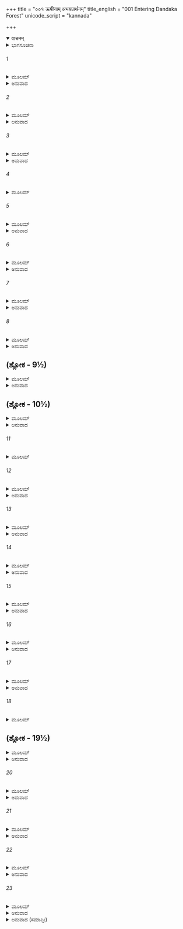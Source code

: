 +++
title = "००१ ऋषीणाम् अभयप्रार्थनम्"
title_english = "001 Entering Dandaka Forest"
unicode_script = "kannada"

+++
<details open><summary>वाचनम्</summary>

<div class="audioEmbed"  caption="श्रीराम-हरिसीताराममूर्ति-घनपाठिभ्यां वचनम्" src="https://archive.org/download/Ramayana-recitation-Sriram-harisItArAmamUrti-Ghanapaati-v2/Kanda_3/Kanda_3_ARK-001-Rusheenam_Abhaya_Prathanam.mp3"></div>
</details>



<details><summary>ಭಾಗಸೂಚನಾ</summary>

ಶ್ರೀರಾಮ-ಲಕ್ಷ್ಮಣ ಮತ್ತು ಸೀತೆಯರ ತಪಸ್ವೀ ಆಶ್ರಮಮಂಡಳದಲ್ಲಿ ಸತ್ಕಾರ
</details>

###### 1


<details><summary>ಮೂಲಮ್</summary>

ಪ್ರವಿಶ್ಯ ತು ಮಹಾರಣ್ಯಂ  ದಂಡಕಾರಣ್ಯಮಾತ್ಮವಾನ್ ।  
ರಾಮೋ ದದರ್ಶ ದುರ್ಧರ್ಷಸ್ತಾಪಸಾಶ್ರಮಮಂಡಲಮ್ ॥
</details>

<details><summary>ಅನುವಾದ</summary>

ದಂಡಕಾರಣ್ಯ ಎಂಬ ಮಹಾವನವನ್ನು ಪ್ರವೇಶಿಸಿ, ಮನಸ್ಸನ್ನು ವಶವಿರಿಸಿಕೊಂಡ ದುರ್ಜಯ ವೀರ ಶ್ರೀರಾಮನು ಅಲ್ಲಿ ತಪಸ್ವೀಮುನಿಗಳ ಅನೇಕ ಆಶ್ರಮಗಳನ್ನು ನೋಡಿದನು.॥1॥
</details>

###### 2


<details><summary>ಮೂಲಮ್</summary>

ಕುಶಚೀರಪರಿಕ್ಷಿಪ್ತಂ ಬ್ರಾಹ್ಮಯಾ ಲಕ್ಷ್ಮ್ಯಾ ಸಮಾವೃತಮ್ ।  
ಯಥಾ ಪ್ರದೀಪ್ತಂ ದುರ್ದರ್ಶಂ ಗಗನೇ ಸೂರ್ಯಮಂಡಲಮ್ ॥
</details>

<details><summary>ಅನುವಾದ</summary>

ಅಲ್ಲಿ ದರ್ಭೆಗಳು, ವಲ್ಕಲಗಳು ಹರಿಡಕೊಂಡಿದ್ದವು. ಆ ಆಶ್ರಮಗಳು ಋಷಿಗಳ ಬ್ರಹ್ಮವಿದ್ಯೆಯ ಅಭ್ಯಾಸದಿಂದ ಪ್ರಕಟವಾದ ವಿಲಕ್ಷಣ ತೇಜದಿಂದ ವ್ಯಾಪ್ತವಾಗಿದ್ದವು. ಅದರಿಂದ ಆಕಾಶದಲ್ಲಿ ಹೊಳೆಯುತ್ತಿರುವ ದುರ್ದರ್ಶ ಸೂರ್ಯನಂತೆ ಅವು ಬೆಳಗುತ್ತಿದ್ದವು. ರಾಕ್ಷಸಾದಿಗಳು ಅವುಗಳ ಕಡೆಗೆ ನೋಡುವುದೂ ಕಠಿಣವಾಗಿತ್ತು.॥2॥
</details>

###### 3


<details><summary>ಮೂಲಮ್</summary>

ಶರಣ್ಯಂ ಸರ್ವಭೂತಾನಾಂ ಸುಸಂಮೃಷ್ಟಾಜಿರಂ ಸದಾ ।  
ಮೃಗೈರ್ಬಹುಭಿರಾಕೀರ್ಣಂ ಪಕ್ಷಿಸಂಘೈಃ ಸಮಾವೃತಮ್ ॥
</details>

<details><summary>ಅನುವಾದ</summary>

ಆ ಆಶ್ರಮಗಳು ಎಲ್ಲ ಪ್ರಾಣಿಗಳಿಗೆ ಶರಣ್ಯವಾಗಿದ್ದವು. ಅವುಗಳ ಅಂಗಳಗಳು ಗುಡಿಸಿ-ಸಾರಿಸಿ ಸ್ವಚ್ಛವಾಗಿದ್ದವು. ಅಲ್ಲಿ ಅನೇಕ ವನ್ಯಪಶುಗಳು ತುಂಬಿದ್ದು, ಪಕ್ಷಿಗಳ ಸಮುದಾಯವೂ ಅವನ್ನು ಆವರಿಸಿಕೊಂಡಿತ್ತು.॥3॥
</details>

###### 4


<details><summary>ಮೂಲಮ್</summary>

ಪೂಜಿತಂ ಚೋಪನೃತ್ತಂ ಚ ನಿತ್ಯಮಪ್ಸರಸಾಂ ಗಣೈಃ ।  
ವಿಶಾಲೈರಗ್ನಿಶರಣೈಃ  ಸ್ರುಗ್ಭಾಂಡೈರಜಿನೈಃ  ಕುಶೈಃ ॥
</details>

###### 5


<details><summary>ಮೂಲಮ್</summary>

ಸಮಿದ್ಭಿಸ್ತೋಯಕಲಶೈಃ ಫಲಮೂಲೈಶ್ಚ ಶೋಭಿತಮ್ ।  
ಆರಣ್ಯೈಶ್ಚ ಮಹಾವೃಕ್ಷೈಃ ಪುಣ್ಯೈಃ ಸ್ವಾದುಲೈರ್ಯುತಮ್ ॥
</details>

<details><summary>ಅನುವಾದ</summary>

ಅಲ್ಲಿ ಅಪ್ಸರೆಯರು ಪ್ರತಿದಿನ ಬಂದು ನೃತ್ಯಮಾಡುತ್ತಿದ್ದರೋ ಎಂಬಂತೆ ಅಲ್ಲಿಯ ಪ್ರದೇಶ ರಮಣೀಯವಾಗಿತ್ತು. ವಿಶಾಲವಾದ ಅಗ್ನಿಶಾಲೆಗಳಿಂದ ಸ್ರುವಾದಿ ಯಜ್ಞಪಾತ್ರೆಗಳಿಂದ, ಮೃಗಚರ್ಮ, ಕುಶ, ಸಮಿತ್ತು, ಜಲಪೂರ್ಣ ಕಲಶಗಳಿಂದ, ಫಲ-ಮೂಲಗಳಿಂದ ಅದರ ಶೋಭೆ ಹೆಚ್ಚಾಗಿತ್ತು. ರುಚಿಕರ ಹಣ್ಣುಗಳನ್ನು ಕೊಡುವ ಪರಮ ಪವಿತ್ರ ದೊಡ್ಡ-ದೊಡ್ಡ ಕಾಡು ವೃಕ್ಷಗಳಿಂದ ಆ ಆಶ್ರಮಮಂಡಳವು ಆವರಿಸಿಕೊಂಡಿತ್ತು.॥4-5॥
</details>

###### 6


<details><summary>ಮೂಲಮ್</summary>

ಬಲಿಹೋಮಾರ್ಚಿತಂ ಪುಣ್ಯಂ ಬ್ರಹ್ಮಘೋಷನಿನಾದಿತಮ್ ।  
ಪುಷ್ಪೈಶ್ಚಾನ್ಯೈಃ ಪರಿಕ್ಷಿಪ್ತಂ ಪದ್ಮಿನ್ಯಾ ಚ ಸಪದ್ಮಯಾ ॥
</details>

<details><summary>ಅನುವಾದ</summary>

ಬಲಿವೈಶ್ವದೇವ ಮತ್ತು ಹೋಮದಿಂದ ಪೂಜಿತವಾದ ಆ ಪವಿತ್ರ ಆಶ್ರಮ ಸಮೂಹವು ವೇದಮಂತ್ರಗಳ ಧ್ವನಿಗಳಿಂದ ಪ್ರತಿಧ್ವನಿಸುತ್ತಿತ್ತು. ತಾವರೆಯ ಕೊಳಗಳಿಂದ ಆ ಸ್ಥಾನದ ಶೋಭೆ ಹೆಚ್ಚಿತ್ತು. ಅನೇಕ ಪ್ರಕಾರದ ಹೂವುಗಳು ಎಲ್ಲೆಡೆ ಚಲ್ಲಿಹೋಗಿದ್ದವು.॥6॥
</details>

###### 7


<details><summary>ಮೂಲಮ್</summary>

ಫಲಮೂಲಾಶನೈರ್ದಾಂತೈಶ್ಚೀರಕೃಷ್ಣಾಜಿನಾಂಬರೈಃ ।  
ಸೂರ್ಯವೈಶ್ವಾನರಾಭೈಶ್ಚ ಪುರಾಣೈರ್ಮುನಿಭಿರ್ಯುತರ್ಮ್ ॥
</details>

<details><summary>ಅನುವಾದ</summary>

ಆ ಆಶ್ರಮಗಳಲ್ಲಿ ನಾರುಮಡಿ ಮತ್ತು ಕಷ್ಣಮೃಗ ಚರ್ಮ ಧರಿಸುವ, ಫಲ-ಮೂಲಗಳ ಆಹಾರದಲ್ಲೇ ಇರುವ, ಜಿತೇಂದ್ರಿಯರಾದ, ಸೂರ್ಯ ಮತ್ತು ಚಂದ್ರರಂತೆ ಮಹಾ ತೇಜಸ್ವೀಗಳಾದ ಪುರಾತನ ಮುನಿಗಳು ವಾಸಿಸುತ್ತಿದ್ದರು.॥7॥
</details>

###### 8


<details><summary>ಮೂಲಮ್</summary>

ಪುಣ್ಯೈಶ್ಚ ನಿಯತಾಹಾರೈಃ ಶೋಭಿತಂ  ಪರಮರ್ಷಿಭಿಃ ।  
ತದ್ಬ್ರಹ್ಮಭವನಪ್ರಖ್ಯಂ ಬ್ರಹ್ಮಘೋಷನಿನಾದಿತಮ್ ॥
</details>

<details><summary>ಅನುವಾದ</summary>

ನಿಯಮಿತ ಆಹಾರವುಳ್ಳ ಪವಿತ್ರ ಮಹರ್ಷಿಗಳಿಂದ ಸುಶೋಭಿತ ಆ ಆಶ್ರಮ ಸಮೂಹವು ಬ್ರಹ್ಮದೇವರ ಧಾಮದಂತೆ ತೇಜಸ್ವೀ ಹಾಗೂ ವೇದಧ್ವನಿಗಳಿಂದ ನಿನಾದಿಸುತ್ತಿತ್ತು.॥8॥
</details>

## (ಶ್ಲೋಕ - 9½)


<details><summary>ಮೂಲಮ್</summary>

ಬ್ರಹ್ಮವಿದ್ಭಿ ರ್ಮಹಾಭಾಗೈರ್ಬ್ರಾಹ್ಮಣೈರುಪಶೋಭಿತಮ್ ।  
ತದ್ದೃಷ್ಟ್ವಾ ರಾಘವಃ ಶ್ರೀಮಾಂಸ್ತಾಪಸಾಶ್ರಮಮಂಡಲಮ್ ॥  
ಅಭ್ಯಗಚ್ಛನ್ಮಹಾತೇಜಾ ವಿಜ್ಯಂ ಕೃತ್ವಾ ಮಹದ್ಧನುಃ ।
</details>

<details><summary>ಅನುವಾದ</summary>

ಅನೇಕ ಮಹಾಭಾಗ ಬ್ರಹ್ಮವೇತ್ತರಾದ ಬ್ರಾಹ್ಮಣರು ಆ ಆಶ್ರಮಗಳ ಶೋಭೆಯನ್ನು ಹೆಚ್ಚಿಸಿದ್ದರು. ಮಹಾತೇಜಸ್ವೀ ಶ್ರೀರಾಮನು ಆ ಆಶ್ರಮಮಂಡಳವನ್ನು ನೋಡಿ ತನ್ನ ಧನುಸ್ಸಿನ ಹಗ್ಗವನ್ನು ಬಿಚ್ಚಿ ಮತ್ತೆ ಆಶ್ರಮದೊಳಗೆ ಹೋದನು.॥9॥
</details>

## (ಶ್ಲೋಕ - 10½)


<details><summary>ಮೂಲಮ್</summary>

ದಿವ್ಯ ಜ್ಞಾನೋಪಪನ್ನಾಸ್ತೇ ರಾಮಂ ದೃಷ್ಟ್ವಾ ಮಹರ್ಷಯಃ ॥  
ಅಭಿಜಗ್ಮುಸ್ತದಾ ಪ್ರೀತಾ ವೈದೇಹೀಂ ಚ ಯಶಸ್ವಿನೀಮ್ ।
</details>

<details><summary>ಅನುವಾದ</summary>

ಶ್ರೀರಾಮ ಮತ್ತು ಯಶಸ್ವಿನೀ ಸೀತೆಯರನ್ನು ಆ ದಿವ್ಯಜ್ಞಾನ ಸಂಪನ್ನ ಮಹರ್ಷಿಗಳು ಬಹಳ ಸಂತೋಷದಿಂದ ತಮ್ಮ ಬಳಿಗೆ ಬರಮಾಡಿಕೊಂಡರು.॥10½॥
</details>

###### 11


<details><summary>ಮೂಲಮ್</summary>

ತೇ ತು ಸೋಮವಿವೋದ್ಯಂತಂ ದೃಷ್ಟ್ವಾ ವೈ ಧರ್ಮಚಾರಿಣಮ್ ॥
</details>

###### 12


<details><summary>ಮೂಲಮ್</summary>

ಲಕ್ಷ್ಮಣಂ ಚೈವ ದೃಷ್ಟ್ವಾ ತು ವೈದೇಹೀಂ ಚ ಯಶಸ್ವಿನೀಮ್ ।  
ಮಂಗಲಾನಿ ಪ್ರಯುಂಜಾನಾಃ ಪ್ರತ್ಯಗೃಹ್ಣನ್ ದೃಢವ್ರತಾಃ ॥
</details>

<details><summary>ಅನುವಾದ</summary>

ದೃಢವ್ರತರಾದ ಆ ಮಹರ್ಷಿಗಳು ಉದಯಕಾಲದ ಚಂದ್ರನಂತೆ ಮನೋಹರ, ಧರ್ಮಾತ್ಮಾ ಶ್ರೀರಾಮನನ್ನು, ಲಕ್ಷ್ಮಣನನ್ನು ಹಾಗೂ ಯಶಸ್ವಿನೀ ವಿದೇಹಕುಮಾರೀ ಸೀತೆಯನ್ನು ನೋಡಿ ಅವರೆಲ್ಲರಿಗೆ ಮಂಗಳಮಯ ಆಶೀರ್ವಾದ ಕೊಡಲು ತೊಡಗಿದರು. ಆ ಮೂವರನ್ನೂ ಆದರಣೀಯ ಅತಿಥಿಯಾಗಿ ಅವರು ಸ್ವೀಕರಿಸಿದರು.॥11-12॥
</details>

###### 13


<details><summary>ಮೂಲಮ್</summary>

ರೂಪಸಂಹನನಂ ಲಕ್ಷ್ಮೀಂ ಸೌಕುಮಾರ್ಯಂಸುವೇಷತಾಮ್ ।  
ದದೃಶುರ್ವಿಸ್ಮಿತಾಕಾರಾ ರಾಮಸ್ಯ ವನವಾಸಿನಃ ॥
</details>

<details><summary>ಅನುವಾದ</summary>

ಶ್ರೀರಾಮನ ರೂಪ ಶರೀರದ ಮೈಕಟ್ಟು, ಮುಖದ ಕಾಂತಿ, ಸೌಕುವಾರ್ಯ ಹಾಗೂ ಸುಂದರವೇಷವನ್ನು ಆ ವನವಸೀ ಮುನಿಗಳು ಆಶ್ಚರ್ಯಚಕಿತರಾಗಿ ನೋಡಿದರು.॥13॥
</details>

###### 14


<details><summary>ಮೂಲಮ್</summary>

ವೈದೇಹೀಂ ಲಕ್ಷ್ಮಣಂ ರಾಮಂ ನೇತ್ರೈರನಿಮಿಷೈರಿವ ।  
ಆಶ್ಚರ್ಯಭೂತಾನ್ದ ದೃಶುಃ ಸರ್ವೇ ತೇ ವನವಾಸಿನಃ ॥
</details>

<details><summary>ಅನುವಾದ</summary>

ವನವಾಸಿಗಳಾದ ಅವರೆಲ್ಲರೂ ಶ್ರೀರಾಮ-ಲಕ್ಷ್ಮಣ-ಸೀತೆಯನ್ನು ನೆಟ್ಟನೋಟದಿಂದ ನೋಡುತ್ತಾ, ಅವರ ಸ್ವರೂಪ ಆ ಮುನಿಗಳಿಗೆ ಆಶ್ಚರ್ಯಮಯವಾಗಿ ಕಂಡಿತು.॥14॥
</details>

###### 15


<details><summary>ಮೂಲಮ್</summary>

ಅತ್ರೈನಂ ಹಿ ಮಹಾಭಾಗಾಃ ಸರ್ವಭೂತಹಿತೇ ರತಾಃ ।  
ಅತಿಥಿಂ ಪರ್ಣಶಾಲಾಯಾಂ ರಾಘವಂ ಸಂನ್ಯವೇಶಯನ್ ॥
</details>

<details><summary>ಅನುವಾದ</summary>

ಸರ್ವಪ್ರಾಣಿಗಳ ಹಿತದಲ್ಲೇ ಇರುವ ಆ ಮಹಾಭಾಗ ಮಹರ್ಷಿಗಳು ತಮ್ಮ ಪ್ರಿಯ ಅತಿಥಿಯಾದ ಭಗವಾನ್ ಶ್ರೀರಾಮನನ್ನು ಪರ್ಣಶಾಲೆಗೆ ಕರೆದುಕೊಂಡು ಹೋಗಿ ಉಳಿಸಿಕೊಂಡರು.॥15॥
</details>

###### 16


<details><summary>ಮೂಲಮ್</summary>

ತತೋ ರಾಮಸ್ಯ ಸತ್ಕೃತ್ಯ ವಿಧಿನಾ ಪಾವಕೋಪಮಾಃ ।  
ಆಜಹ್ರುಸ್ತೇ ಮಹಾಭಾಗಾಃ ಸಲಿಲಂ ಧರ್ಮಚಾರಿಣಃ ॥
</details>

<details><summary>ಅನುವಾದ</summary>

ಅಗ್ನಿಯಂತೆ ತೇಜಸ್ವೀ, ಧರ್ಮಪರಾಯಣ ಆ ಮಹಾಭಾಗ ಮುನಿಗಳು ಶ್ರೀರಾಮನಿಗೆ ವಿಧಿವತ್ತಾಗಿ ಸತ್ಕರಿಸಿ ನೀರನ್ನು ಸಮರ್ಪಿಸಿದರು.॥16॥
</details>

###### 17


<details><summary>ಮೂಲಮ್</summary>

ಮಂಗಲಾನಿ ಪ್ರಯುಂಜಾನಾ ಮುದಾ ಪರಮಯಾ ಯುತಾಃ ।  
ಮೂಲಂ ಪುಷ್ಪಂ ಫಲಂ ಸರ್ವಮಾಶ್ರಮಂ ಚ ಮಹಾತ್ಮನಃ ॥
</details>

<details><summary>ಅನುವಾದ</summary>

ಮತ್ತೆ ಬಹಳ ಆನಂದದಿಂದ ಮಂಗಳ ಸೂಚಕ ಆಶೀರ್ವಾದಗಳನ್ನು ಕೊಡುತ್ತಾ, ಮಹಾತ್ಮಾ ಶ್ರೀರಾಮನಿಗೆ ಅವರು ಫಲ-ಮೂಲ-ಪುಷ್ಪಗಳೊಂದಿಗೆ ಇಡೀ ಆಶ್ರಮವನ್ನೇ ಸಮರ್ಪಿಸಿದರು.॥17॥
</details>

###### 18


<details><summary>ಮೂಲಮ್</summary>

ನಿವೇದಯಿತ್ವಾ ಧರ್ಮಜ್ಞಾಸ್ತೇ ತು ಪ್ರಾಂಜಲಯೋಽಬ್ರುವನ್ ।  
ಧರ್ಮಪಾಲೋ ಜನಸ್ಯಾ ಸ್ಯ ಶರಣ್ಯಶ್ಚ ಮಹಾಯಶಾಃ ॥
</details>

## (ಶ್ಲೋಕ - 19½)


<details><summary>ಮೂಲಮ್</summary>

ಪೂಜನೀಯಶ್ಚ ಮಾನ್ಯಶ್ಚ ರಾಜಾ ದಂಡಧರೋ ಗುರುಃ ।  
ಇಂದ್ರಸ್ಯೈವ  ಚತುರ್ಭಾಗಃ   ಪ್ರಜಾ  ರಕ್ಷತಿ  ರಾಘವ॥  
ರಾಜಾ ತಸ್ಮಾದ್ವರಾನ್ ಭೋಗಾನ್ ರಮ್ಯಾನ್ ಭುಂಕ್ತೇ ನಮಸ್ಕೃತಃ ।
</details>

<details><summary>ಅನುವಾದ</summary>

ಎಲ್ಲವನ್ನೂ ನಿವೇದಿಸಿ ಆ ಧರ್ಮಜ್ಞರಾದ ಮುನಿಗಳು ಕೈಮುಗಿದು ಹೇಳಿದರು - ರಘುನಂದನ! ದಂಡಧರಿಸುವ ರಾಜನು ಧರ್ಮದ ಪಾಲಕನೂ, ಮಹಾಯಶಸ್ವಿಯೂ, ಈ ಜನ ಸಮುದಾಯಕ್ಕೆ ಶರಣುಕೊಡುವ ಮಾನನೀಯನೂ, ಪೂಜನೀಯನೂ, ಎಲ್ಲರ ಗುರುವೂ ಆಗಿದ್ದಾನೆ. ಈ ಭೂತಳದಲ್ಲಿ ಇಂದ್ರನ ನಾಲ್ಕನೆಯ ಅಂಶವಾದ ಕಾರಣ ಅವನು ಪ್ರಜೆಯನ್ನು ರಕ್ಷಿಸುತ್ತಾನೆ. ಆದ್ದರಿಂದ ರಾಜನು ಎಲ್ಲರಿಂದ ವಂದಿತನಾಗಿ ಉತ್ತಮ, ರಮಣೀಯ ಭೋಗಗಳನ್ನು ಅನುಭವಿಸುತ್ತಾನೆ. (ಸಾಧಾರಣ ರಾಜನ ಸ್ಥಿತಿಯೇ ಹೀಗಾಗಿದ್ದರೆ ನಿನಗಾಗಿ ಹೇಳುವುದೇನಿನದೆ? ನೀನಾದರೋ ಸಾಕ್ಷತ್ ಭಗವಂತನಾಗಿರುವೆ.॥18-19½॥
</details>

###### 20


<details><summary>ಮೂಲಮ್</summary>

ತೇ ವಯಂ ಭವತಾ ರಕ್ಷ್ಯಾ ಭವದ್ವಿಷಯವಾಸಿನಃ ।  
ನಗರಸ್ಥೋ ವನಸ್ಥೋ ವಾ ತ್ವಂ ನೋ ರಾಜಾ ಜನೇಶ್ವರಃ ॥
</details>

<details><summary>ಅನುವಾದ</summary>

ನಾವು ನಿನ್ನ ರಾಜ್ಯದಲ್ಲಿ ವಾಸಿಸುತ್ತಿದ್ದೇವೆ, ಆದ್ದರಿಂದ ನೀನು ನಮ್ಮನ್ನು ರಕ್ಷಿಸಬೇಕು. ನೀನು ನಗರದಲ್ಲಿರಲೀ, ವನದಲ್ಲಿರಲೀ ನಮಗೆಲ್ಲರಿಗೆ ರಾಜನೇ ಅಗಿರುವೆ. ನೀನು ಸಮಸ್ತ ಜನ ಸಮುದಾಯದ ಶಾಸಕ ಮತ್ತು ಪಾಲಕನಾಗಿರುವ.॥20॥
</details>

###### 21


<details><summary>ಮೂಲಮ್</summary>

ನ್ಯಸ್ತದಂಡಾ ವಯಂ ರಾಜನ್ಜಿತಕ್ರೋಧಾ ಜಿತೇಂದ್ರಿಯಾಃ ।  
ರಕ್ಷಣೀಯಾಸ್ತ್ವಯಾ ಶಶ್ವದ್ಗರ್ಭಭೂತಾಸ್ತಪೋಧನಾಃ ॥
</details>

<details><summary>ಅನುವಾದ</summary>

ಮಹಾರಾಜಾ! ನಾವು ಪ್ರಾಣಿಮಾತ್ರರನ್ನು ದಂಡಿಸುವುದನ್ನು ಬಿಟ್ಟಿದ್ದೇವೆ, ಕ್ರೋಧವನ್ನು, ಇಂದ್ರಿಯಗಳನ್ನು ಗೆದ್ದಿದ್ದೇವೆ. ಈಗ ತಪಸ್ಸೇ ನಮ್ಮ ಧನವಾಗಿದೆ. ತಾಯಿಯ ಗರ್ಭಸ್ಥ ಶಿಶುವನ್ನು ರಕ್ಷಿಸುವಂತೆಯೇ ನೀನು ಸದಾ ಎಲ್ಲ ರೀತಿಯಿಂದ ನಮ್ಮನ್ನು ರಕ್ಷಿಸಬೇಕು.॥21॥
</details>

###### 22


<details><summary>ಮೂಲಮ್</summary>

ಏವಮುಕ್ತ್ವಾ  ಫಲೈರ್ಮೂಲೈಃ ಪುಷ್ಪೈರನ್ಯೈಶ್ಚ ರಾಘವಮ್ ।  
ವನ್ಯೈಶ್ಚ ವಿವಿಧಾಹಾರೈಃ ಸಲಕ್ಷ್ಮಣಮಪೂಜಯನ್ ॥
</details>

<details><summary>ಅನುವಾದ</summary>

ಹೀಗೆ ಹೇಳಿ ಆ ತಪಸ್ವೀ ಮುನಿಗಳು ಕಾಡಿನಲ್ಲಿದ್ದ ಫಲ ಮೂಲ-ಪುಷ್ಪಗಳನ್ನು ಹಾಗೂ ಇತರ ಅನೇಕ ರೀತಿಯ ಆಹಾರಗಳಿಂದ ಲಕ್ಷ್ಮಣ ಮತ್ತು ಸೀತಾ ಸಹಿತ ಶ್ರೀರಾಮಚಂದ್ರನನ್ನು ಸತ್ಕರಿಸಿದರು.॥22॥
</details>

###### 23


<details><summary>ಮೂಲಮ್</summary>

ತಥಾನ್ಯೇ ತಪಸಾಃ ಸಿದ್ಧಾ ರಾಮಂ ವೈಶ್ವಾನರೋಪಮಾಃ ।  
ನ್ಯಾಯವೃತ್ತಾ ಯಥಾನ್ಯಾಯಂ ತರ್ಪಯಾಮಾಸುರೀಶ್ವರಮ್ ॥
</details>

<details><summary>ಅನುವಾದ</summary>

ಇವರಲ್ಲದೆ ಇತರ ಅಗ್ನಿತುಲ್ಯ ತೇಜಸ್ವೀಹಾಗೂ ನ್ಯಾಯಯುಕ್ತ ವರ್ತನೆಯುಳ್ಳ ಸಿದ್ಧ ತಾಪಸರೂ ಕೂಡ ಸರ್ವೇಶ್ವರ ಭಗವಾನ್ ಶ್ರೀರಾಮನ್ನನ್ನು ಯಥೋಚಿತವಾಗಿ ತಪ್ತಿಪಡಿಸಿದರು.॥23॥
</details>

<details><summary>ಅನುವಾದ (ಸಮಾಪ್ತಿಃ)</summary>

ಶ್ರೀ ವಾಲ್ಮೀಕಿ ವಿರಚಿತ ಆರ್ಷರಾಮಾಯಣ ಆದಿಕಾವ್ಯದ ಅರಣ್ಯಕಾಂಡದಲ್ಲಿ ಮೊದಲನೆಯ ಸರ್ಗ ಸಂಪೂರ್ಣವಾಯಿತು.॥1॥
</details>
